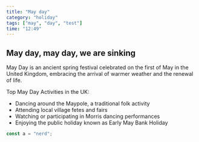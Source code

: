 ```yaml
---
title: "May day"
category: "holiday"
tags: ["may", "day", "test"]
time: "12:49"
---
```


## May day, may day, we are sinking

May Day is an ancient spring festival celebrated on the first of May in the
United Kingdom, embracing the arrival of warmer weather and the renewal of life.

Top May Day Activities in the UK:

- Dancing around the Maypole, a traditional folk activity
- Attending local village fetes and fairs
- Watching or participating in Morris dancing performances
- Enjoying the public holiday known as Early May Bank Holiday

```typescript
const a = "nerd";
```
